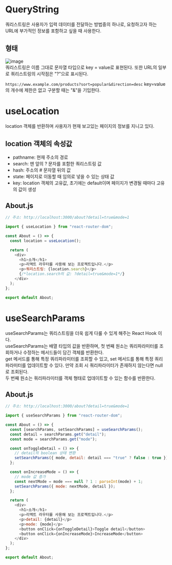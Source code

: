 # QueryString
쿼리스트링은 사용자가 입력 데이터를 전달하는 방법중의 하나로, 요청하고자 하는 URL에 부가적인 정보를 포함하고 싶을 때 사용한다.    

## 형태
![image](https://github.com/min9-530/TIL/assets/104071568/947149e0-8461-4769-913f-c508f3f901c7)  
쿼리스트링은 이름 그대로 문자열 타입으로 key = value로 표현된다. 또한 URL의 일부로 쿼리스트링의 시작점은 "?"으로 표시된다.  

``https://www.example.com/products?sort=popular&direction=desc``
key=value의 개수에 제한은 없고 구분할 때는 "&"을 기입한다.

# useLocation
location 객체를 반환하며 사용자가 현재 보고있는 페이지의 정보를 지니고 있다.  

## location 객체의 속성값
+ pathname: 현재 주소의 경로
+ search: 맨 앞의 ? 문자를 포함한 쿼리스트링 값
+ hash: 주소의 # 문자열 뒤의 값
+ state: 페이지로 이동할 때 임의로 넣을 수 있는 상태 값
+ key: location 객체의 고유값, 초기에는 default이며 페이지가 변경될 때마다 고유의 값이 생성

## About.js
```js
// 주소: http://localhost:3000/about?detail=true&mode=1

import { useLocation } from "react-router-dom";

const About = () => {
  const location = useLocation();

  return (
    <div>
      <h1>소개</h1>
      <p>리액트 라우터를 사용해 보는 프로젝트입니다.</p>
      <p>쿼리스트링: {location.search}</p>
      {/*location.search의 값: ?detail=true&mode=1*/}
    </div>
  );
};

export default About;
```

# useSearchParams
useSearchParams는 쿼리스트링을 더욱 쉽게 다룰 수 있게 해주는 React Hook 이다.  
useSearchParams는 배열 타입의 값을 반환하며, 첫 번째 원소는 쿼리파라미터를 조회하거나 수정하는 메서드들이 담긴 객체를 반환한다.  
get 메서드를 통해 특정 쿼리파라미터를 조회할 수 있고, set 메서드를 통해 특정 쿼리파라미터를 업데이트할 수 있다. 만약 조회 시 쿼리파라미터가 존재하지 않는다면 null로 조회된다.  
두 번째 원소는 쿼리파라미터를 객체 형태로 업데이트할 수 있는 함수를 반환한다.

## About.js
```js
// 주소: http://localhost:3000/about?detail=true&mode=1

import { useSearchParams } from "react-router-dom";

const About = () => {
  const [searchParams, setSearchParams] = useSearchParams();
  const detail = searchParams.get("detail");
  const mode = searchParams.get("mode");

  const onToggleDetail = () => {
    // detail의 boolean 상태 변환
    setSearchParams({ mode, detail: detail === "true" ? false : true });
  };

  const onIncreaseMode = () => {
    // mode 값 증가
    const nextMode = mode === null ? 1 : parseInt(mode) + 1;
    setSearchParams({ mode: nextMode, detail });
  };

  return (
    <div>
      <h1>소개</h1>
      <p>리액트 라우터를 사용해 보는 프로젝트입니다.</p>
      <p>detail: {detail}</p>
      <p>mode: {mode}</p>
      <button onClick={onToggleDetail}>Toggle detail</button>
      <button onClick={onIncreaseMode}>IncreaseMode</button>
    </div>
  );
};

export default About;
```
